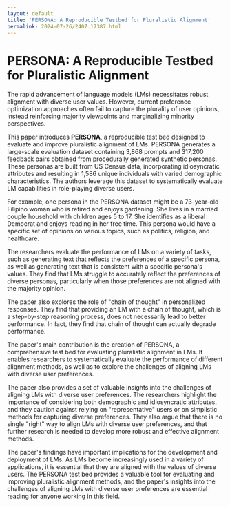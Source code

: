 ```yaml
---
layout: default
title: 'PERSONA: A Reproducible Testbed for Pluralistic Alignment'
permalink: 2024-07-26/2407.17387.html
---
```

# PERSONA: A Reproducible Testbed for Pluralistic Alignment

The rapid advancement of language models (LMs) necessitates robust alignment with diverse user values.  However, current preference optimization approaches often fail to capture the plurality of user opinions, instead reinforcing majority viewpoints and marginalizing minority perspectives. 

This paper introduces **PERSONA**, a reproducible test bed designed to evaluate and improve pluralistic alignment of LMs.  PERSONA generates a large-scale evaluation dataset containing 3,868 prompts and 317,200 feedback pairs obtained from procedurally generated synthetic personas. These personas are built from US Census data, incorporating idiosyncratic attributes and resulting in 1,586 unique individuals with varied demographic characteristics.  The authors leverage this dataset to systematically evaluate LM capabilities in role-playing diverse users.

For example, one persona in the PERSONA dataset might be a 73-year-old Filipino woman who is retired and enjoys gardening.  She lives in a married couple household with children ages 5 to 17.  She identifies as a liberal Democrat and enjoys reading in her free time.  This persona would have a specific set of opinions on various topics, such as politics, religion, and healthcare.  

The researchers evaluate the performance of LMs on a variety of tasks, such as generating text that reflects the preferences of a specific persona, as well as generating text that is consistent with a specific persona's values.  They find that LMs struggle to accurately reflect the preferences of diverse personas, particularly when those preferences are not aligned with the majority opinion.

The paper also explores the role of "chain of thought" in personalized responses.  They find that providing an LM with a chain of thought, which is a step-by-step reasoning process, does not necessarily lead to better performance.  In fact, they find that chain of thought can actually degrade performance.  

The paper's main contribution is the creation of PERSONA, a comprehensive test bed for evaluating pluralistic alignment in LMs.  It enables researchers to systematically evaluate the performance of different alignment methods, as well as to explore the challenges of aligning LMs with diverse user preferences.  

The paper also provides a set of valuable insights into the challenges of aligning LMs with diverse user preferences.  The researchers highlight the importance of considering both demographic and idiosyncratic attributes, and they caution against relying on "representative" users or on simplistic methods for capturing diverse preferences.  They also argue that there is no single "right" way to align LMs with diverse user preferences, and that further research is needed to develop more robust and effective alignment methods.

The paper's findings have important implications for the development and deployment of LMs.  As LMs become increasingly used in a variety of applications, it is essential that they are aligned with the values of diverse users.  The PERSONA test bed provides a valuable tool for evaluating and improving pluralistic alignment methods, and the paper's insights into the challenges of aligning LMs with diverse user preferences are essential reading for anyone working in this field.